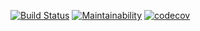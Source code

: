 [![Build Status](https://travis-ci.com/tomkeith/Ireport_db.svg?branch=develop)](https://travis-ci.com/tomkeith/Ireport_db)
[![Maintainability](https://api.codeclimate.com/v1/badges/ca2bfb8b0710f13036a5/maintainability)](https://codeclimate.com/github/tomkeith/Ireport_db/maintainability)
[![codecov](https://codecov.io/gh/tomkeith/Ireport_db/branch/develop/graph/badge.svg)](https://codecov.io/gh/tomkeith/Ireport_db)

